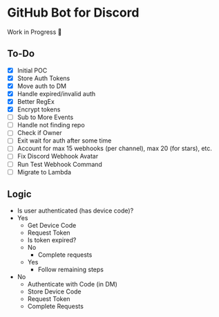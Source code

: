 # GitHub Bot for Discord

Work in Progress 🚧

## To-Do

- [x] Initial POC
- [x] Store Auth Tokens
- [x] Move auth to DM
- [x] Handle expired/invalid auth
- [x] Better RegEx
- [x] Encrypt tokens
- [ ] Sub to More Events
- [ ] Handle not finding repo
- [ ] Check if Owner
- [ ] Exit wait for auth after some time
- [ ] Account for max 15 webhooks (per channel), max 20 (for stars), etc.
- [ ] Fix Discord Webhook Avatar
- [ ] Run Test Webhook Command
- [ ] Migrate to Lambda

## Logic

- Is user authenticated (has device code)?
- Yes
  - Get Device Code
  - Request Token
  - Is token expired?
  - No
    - Complete requests
  - Yes
    - Follow remaining steps
- No
  - Authenticate with Code (in DM)
  - Store Device Code
  - Request Token
  - Complete Requests

